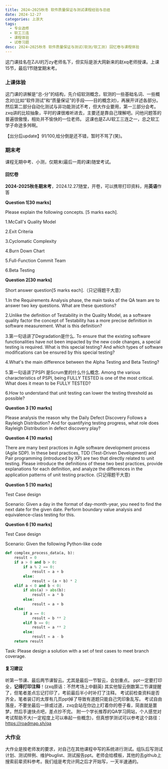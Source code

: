 ```yaml
---
title: 2024~2025秋冬 软件质量保证与测试课程经验与总结
date: 2024-12-27
categories: 上浙大
tags: 
  - 专业选修
  - 软工三连
  - 课程体验
  - 试卷习题
desc: 2024~2025秋冬 软件质量保证与测试(软测/软工测) 回忆卷与课程体验
---
```


这门课挂名在ZJU的万zy老师名下，但实际是浙大网新来的赵xq老师授课。上课15节，最后1节随堂期末考。

### 上课体验

这门课的讲解是“总-分”的结构，先介绍软测概念，软测的一些基础名词、一些概念对(比如“软件测试”和“质量保证”的手段——目的概念对)，再展开详述各部分。然后第二部分自动化测试与非功能测试不考，但大作业要用，第一三部分会考。
zxq讲的比较抽象，平时的课很难听进去，主要还是靠自己理解吧。问他问题答的普遍很傲慢，相处并不愉快的一位老师。
这课也是ZJU软工三连之一，总之软工学子命途多舛啊。

【出分后update】91/100,给分倒是还不错，暂时不骂了(笑)。

### 期末考
课程无期中考、小测，仅期末(最后一周的课)随堂考试。

#### 回忆卷

**2024-2025秋冬期末考**，2024.12.27随堂，开卷，可以携带打印资料，用**英语**作答

**Question 1[30 marks]**

Please explain the following concepts. [5 marks each].

1.McCall's Quality Model

2.Exit Criteria

3.Cyclomatic Complexity

4.Burn Down Chart

5.Full-Function Commit Team

6.Beta Testing

**Question 2[30 marks]**

Short answer question[5 marks each].（只记得题干大意）

1.In the Requirements Analysis phase, the main tasks of the QA team are to answer two key questions. What are these questions?

2.Unlike the definition of Testability in the Quality Model, as a software quality factor the concept of Testability has a more precise definition in software measurement. What is this definition?

3.第一句话讲了Degradation是什么. To ensure that the existing software functionalities have not been impacted by the new code changes, a special testing is required. What is this special testing? And which types of software modifications can be ensured by this special testing?

4.What's the main difference between the Alpha Testing and Beta Testing?

5.第一句话讲了PSPI 是Scrum里的什么什么概念. Among the various characteristics of PSPI, being FULLY TESTED is one of the most critical. What does it mean to be FULLY TESTED?

6.How to understand that unit testing can lower the testing threshold as possible?

**Question 3 [10 marks]**

Please analysis the reason why the Daily Defect Discovery Follows a Rayleigh Distribution? And for quantifying testing progress, what role does Rayleigh Distribution in defect discovery play?

**Question 4 [10 marks]**

There are many best practices in Agile software development process (Agile SDP). In these best practices, TDD (Test-Driven Development) and Pair programming (introduced by XP) are two that directly related to unit testing. Please introduce the definitions of these two best practices, provide explanations for each definition, and analyze the differences in the application patterns of unit testing practice.  (只记得题干大意)

**Question 5 [10 marks]**

Test Case design

Scenario:
Given a day in the format of day-month-year, you need to find the next date for the given date. Perform boundary value analysis and equivalence-class testing for this.

**Question 6 [10 marks]**

Test Case design

Scenario:
Given the following Python-like code
```python
def complex_process_data(a, b):
    result = 0
    if a > 0 and b > 0:
        if a % 2 == 0:
            result = a + b
        else:
            result = (a + b) * 2
    elif a < 0 and b < 0:
        if abs(a) > abs(b):
            result = a * b
        else:
            result = a + b
    else:
        if a == 0:
            result = b ** 2
        elif b == 0:
            result = a ** 2
        else:
            result = a - b
    return result
```
Task:
Please design a solution with a set of test cases to meet branch coverage. 

#### 复习建议

听第一节课、最后两节课智云。尤其是最后一节智云，会划重点。
ppt一定要打印全，**记得打印注释**！(zxq原话：不然考场上中翻英)
其实他智云倒数第二节课提醒了，但笔者差点忘记打印了，考前最后半小时补打了注释。
考试前检查资料是否齐全，笔者装订的太厚有几页ppt掉了导致有道题只能自己凭印象乱写。
考试自由落座，不要坐最后一排或过道，zxq会站在你边上盯着你的卷子看，简直就是噩梦。然后手速快点吧，差点抄不完。
附一个学长推荐的QA学习网站，个人感觉对考试帮助不大(一定程度上可以串起一些概念)，但真想学测试可以参考这个路径：https://roadmap.sh/qa


### 大作业

大作业是按老师发的要求，对自己在其他课程中写的系统进行测试。组队后写测试计划、测试样例、维护buglist、测试报告ppt。老师会给模板，其他的去github上搜索前辈资料参考。我们组是考完计网之后才开始写，一天半速通的。






